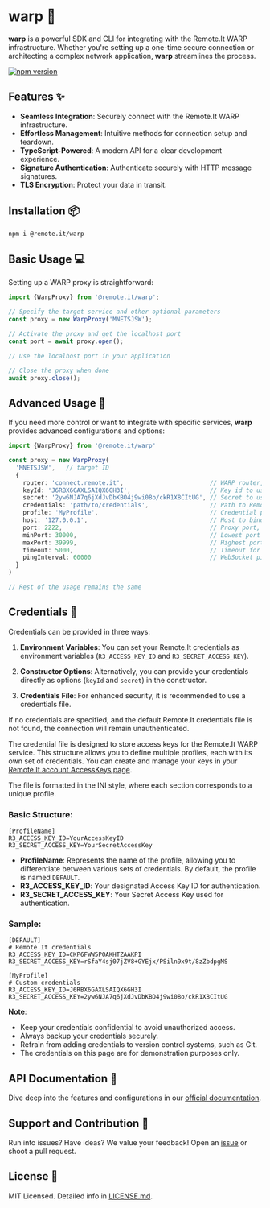 # warp :rocket:

**warp** is a powerful SDK and CLI for integrating with the Remote.It WARP infrastructure. Whether you're setting up a
one-time secure connection or architecting a complex network application, **warp** streamlines the process.

[![npm version](https://badge.fury.io/js/%40remote.it%2Fwarp.svg)](https://www.npmjs.com/package/@remote.it/warp)

## Features :sparkles:

- **Seamless Integration**: Securely connect with the Remote.It WARP infrastructure.
- **Effortless Management**: Intuitive methods for connection setup and teardown.
- **TypeScript-Powered**: A modern API for a clear development experience.
- **Signature Authentication**: Authenticate securely with HTTP message signatures.
- **TLS Encryption**: Protect your data in transit.

## Installation :package:

```shell
npm i @remote.it/warp
```

## Basic Usage :computer:

Setting up a WARP proxy is straightforward:

```typescript
import {WarpProxy} from '@remote.it/warp';

// Specify the target service and other optional parameters
const proxy = new WarpProxy('MNETSJSW');

// Activate the proxy and get the localhost port
const port = await proxy.open();

// Use the localhost port in your application

// Close the proxy when done
await proxy.close();
```

## Advanced Usage :wrench:

If you need more control or want to integrate with specific services, **warp** provides advanced configurations and
options:

```typescript
import {WarpProxy} from '@remote.it/warp'

const proxy = new WarpProxy(
  'MNETSJSW',   // target ID
  {
    router: 'connect.remote.it',                        // WARP router, defaults to 'connect.remote.it'
    keyId: 'J6RBX6GAXLSAIQX6GH3I',                      // Key id to use for authentication, defaults to process.env.R3_ACCESS_KEY_ID
    secret: '2yw6NJA7q6jXdJvDbKBO4j9wi08o/ckR1X8CItUG', // Secret to use for authentication, defaults to process.env.R3_SECRET_ACCESS_KEY
    credentials: 'path/to/credentials',                 // Path to Remote.It credentials file, defaults to ~/.remoteit/credentials
    profile: 'MyProfile',                               // Credential profile name to use, defaults to 'DEFAULT'
    host: '127.0.0.1',                                  // Host to bind to, defaults to '127.0.0.1'
    port: 2222,                                         // Proxy port, defaults to first available port in the range below
    minPort: 30000,                                     // Lowest port for available port search, defaults to 30000
    maxPort: 39999,                                     // Highest port for available port search, defaults to 39999
    timeout: 5000,                                      // Timeout for WebSocket connection, defaults to 5000 ms
    pingInterval: 60000                                 // WebSocket ping interval, defaults to 60000 ms
  }
)

// Rest of the usage remains the same
```

## Credentials :key:

Credentials can be provided in three ways:

1. **Environment Variables**: You can set your Remote.It credentials as environment variables (`R3_ACCESS_KEY_ID`
   and `R3_SECRET_ACCESS_KEY`).

2. **Constructor Options**: Alternatively, you can provide your credentials directly as options (`keyId` and `secret`)
   in the constructor.

3. **Credentials File**: For enhanced security, it is recommended to use a credentials file.

If no credentials are specified, and the default Remote.It credentials file is not found, the connection will remain
unauthenticated.

The credential file is designed to store access keys for the Remote.It WARP service. This structure allows you to define
multiple profiles, each with its own set of credentials. You can create and manage your keys in
your [Remote.It account AccessKeys page](https://link.remote.it/credentials).

The file is formatted in the INI style, where each section corresponds to a unique profile.

### Basic Structure:

```credentials
[ProfileName]
R3_ACCESS_KEY_ID=YourAccessKeyID
R3_SECRET_ACCESS_KEY=YourSecretAccessKey
```

- **ProfileName**: Represents the name of the profile, allowing you to differentiate between various sets of
  credentials. By default, the profile is named `DEFAULT`.
- **R3_ACCESS_KEY_ID**: Your designated Access Key ID for authentication.
- **R3_SECRET_ACCESS_KEY**: Your Secret Access Key used for authentication.

### Sample:

```credentials
[DEFAULT]
# Remote.It credentials
R3_ACCESS_KEY_ID=CKP6FWW5POAKHTZAAKPI
R3_SECRET_ACCESS_KEY=rSfaY4sj07jZV8+GYEjx/PSiln9x9t/8zZbdpgMS

[MyProfile]
# Custom credentials
R3_ACCESS_KEY_ID=J6RBX6GAXLSAIQX6GH3I
R3_SECRET_ACCESS_KEY=2yw6NJA7q6jXdJvDbKBO4j9wi08o/ckR1X8CItUG
```

**Note**:

- Keep your credentials confidential to avoid unauthorized access.
- Always backup your credentials securely.
- Refrain from adding credentials to version control systems, such as Git.
- The credentials on this page are for demonstration purposes only.

## API Documentation :book:

Dive deep into the features and configurations in our [official documentation](https://github.com/remoteit/warp-js).

## Support and Contribution :raising_hand:

Run into issues? Have ideas? We value your feedback! Open an [issue](https://github.com/remoteit/warp-js/issues) or
shoot a pull request.

## License :page_facing_up:

MIT Licensed. Detailed info in [LICENSE.md](LICENSE.md).
